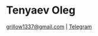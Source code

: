 # Tenyaev Oleg
grillow1337@gmail.com | [Telegram](https://telegram.me/grillow)

<!---
## Projects

* ### [last saviours](https://github.com/let-robots-reign/last_saviors)
    Проект в рамках курса по C++ в Технопарке, занимался сетевой частью
* ### [CPU RayTracer](https://github.com/grillow/raytracer-old)
-->
